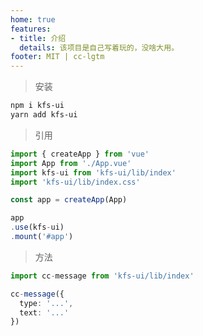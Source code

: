 ```yaml
---
home: true
features:
- title: 介绍
  details: 该项目是自己写着玩的，没啥大用。
footer: MIT | cc-lgtm
---
```

<div style="margin: 10px auto">
  <cc-button value="起步" type="success" @click="goto" />
</div>

<script setup lang="ts">
const goto = () => {
  location.href = '/guide/button.html'
}
</script>

> 安装
```sh
npm i kfs-ui
yarn add kfs-ui
```

> 引用
```ts
import { createApp } from 'vue'
import App from './App.vue'
import kfs-ui from 'kfs-ui/lib/index'
import 'kfs-ui/lib/index.css'

const app = createApp(App)

app
.use(kfs-ui)
.mount('#app')
```

> 方法
```ts
import cc-message from 'kfs-ui/lib/index'

cc-message({
  type: '...',
  text: '...'
})
```